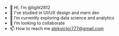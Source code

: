 - 👋 Hi, I’m @light2812
- 👀 I've studied in UI/UX design and mern dev
- 🌱 I’m currently exploring data science and analytics
- 💞️ I’m looking to collaborate 
- 📫 How to reach me alokvictor777@gmail.com


<!---
light2812/light2812 is a ✨ special ✨ repository because its `README.md` (this file) appears on your GitHub profile.
You can click the Preview link to take a look at your changes.
--->
